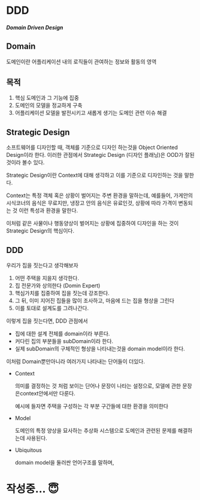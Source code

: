 # DDD

##### Domain Driven Design

## Domain

도메인이란 어플리케이션 내의 로직들이 관여하는 정보와 활동의 영역

## 목적

1. 핵심 도메인과 그 기능에 집중
2. 도메인의 모델을 정교하게 구축
3. 어플리케이션 모델을 발전시키고 새롭게 생기는 도메인 관련 이슈 해결

## Strategic Design

소프트웨어를 디자인할 때, 객체를 기준으로 디자인 하는것을 Object Oriented Design이라 한다. 이러한 관점에서 Strategic Design (디자인 플래닝)은 OOD가 잘된것이라 볼수 있다.

Strategic Design이란 Context에 대해 생각하고 이를 기준으로 디자인하는 것을 말한다.

Context는 특정 객체 혹은 상황이 벌어지는 주변 환경을 말하는데,
예를들어, 가게안의 시식코너의 음식은 무료지만, 냉장고 안의 음식은 유료인것, 상황에 따라 가격이 변동되는 것 이런 특성과 환경을 말한다.

이처럼 같은 사물이나 행동양상이 벌어지는 상황에 집중하여 디자인을 하는 것이 Strategic Design의 핵심이다.

## DDD

우리가 집을 짓는다고 생각해보자

1. 어떤 주택을 지을지 생각한다.
2. 집 전문가와 상의한다 (Domin Expert)
3. 핵심가치를 집중하여 집을 짓는데 강조한다.
4. 그 뒤, 이미 지어진 집들을 많이 조사하고, 마음에 드는 집을 형상을 그린다
5. 이를 토대로 설계도를 그려나간다.

이렇게 집을 짓는다면, DDD 관점에서

- 집에 대한 설계 전체를 domain이라 부른다.
- 커다린 집의 부분들을 subDomain이라 한다.
- 실제 subDomain의 구체적인 형상을 나타내는것을 domain model이라 한다.

이처럼 Domain뿐만아니라 여러가지 나타내는 단어들이 더있다.

- Context 

  의미를 결정하는 것 처럼 보이는 단어나 문장이 나타는 설정으로,
  모델에 관한 문장은context안에서만 다룬다.

  예시에 들자면 주택을 구성하는 각 부분 구간들에 대한 환경을 의미한다

- Model

  도메인의 특정 양상을 묘사하는 추상화 시스템으로
  도메인과 관련된 문제를 해결하는데 사용된다.

- Ubiquitous

  domain model을 둘러싼 언어구조를 말하며, 

# 작성중... :innocent: